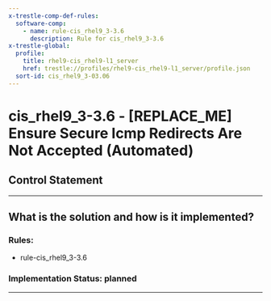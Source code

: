 ```yaml
---
x-trestle-comp-def-rules:
  software-comp:
    - name: rule-cis_rhel9_3-3.6
      description: Rule for cis_rhel9_3-3.6
x-trestle-global:
  profile:
    title: rhel9-cis_rhel9-l1_server
    href: trestle://profiles/rhel9-cis_rhel9-l1_server/profile.json
  sort-id: cis_rhel9_3-03.06
---
```


# cis_rhel9_3-3.6 - \[REPLACE_ME\] Ensure Secure Icmp Redirects Are Not Accepted (Automated)

## Control Statement

______________________________________________________________________

## What is the solution and how is it implemented?

<!-- For implementation status enter one of: implemented, partial, planned, alternative, not-applicable -->

<!-- Note that the list of rules under ### Rules: is read-only and changes will not be captured after assembly to JSON -->

<!-- Add control implementation description here for control: cis_rhel9_3-3.6 -->

### Rules:

  - rule-cis_rhel9_3-3.6

### Implementation Status: planned

______________________________________________________________________
